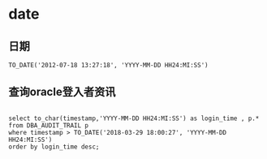 # date


## 日期
```
TO_DATE('2012-07-18 13:27:18', 'YYYY-MM-DD HH24:MI:SS')
```


## 查询oracle登入者资讯
```

select to_char(timestamp,'YYYY-MM-DD HH24:MI:SS') as login_time , p.* from DBA_AUDIT_TRAIL p 
where timestamp > TO_DATE('2018-03-29 18:00:27', 'YYYY-MM-DD HH24:MI:SS') 
order by login_time desc;



```




